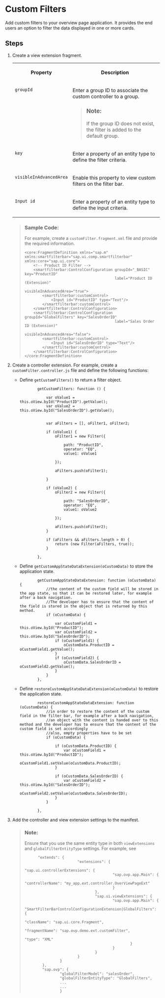 <!-- loio4739893805f74a409e241698858ee424 -->

# Custom Filters

Add custom filters to your overview page application. It provides the end users an option to filter the data displayed in one or more cards.



<a name="loio4739893805f74a409e241698858ee424__section_uhm_ptp_zy"/>

## Steps

1.  Create a view extension fragment.


    <table>
    <tr>
    <th valign="top">

    Property
    
    </th>
    <th valign="top">

    Description
    
    </th>
    </tr>
    <tr>
    <td valign="top">
    
    `groupId` 
    
    </td>
    <td valign="top">
    
    Enter a group ID to associate the custom controller to a group.

    > ### Note:  
    > If the group ID does not exist, the filter is added to the default group.


    
    </td>
    </tr>
    <tr>
    <td valign="top">
    
    `key` 
    
    </td>
    <td valign="top">
    
    Enter a property of an entity type to define the filter criteria.
    
    </td>
    </tr>
    <tr>
    <td valign="top">
    
    `visibleInAdvancedArea` 
    
    </td>
    <td valign="top">
    
    Enable this property to view custom filters on the filter bar.
    
    </td>
    </tr>
    <tr>
    <td valign="top">
    
    `Input id` 
    
    </td>
    <td valign="top">
    
    Enter a property of an entity type to define the input criteria.
    
    </td>
    </tr>
    </table>
    
    > ### Sample Code:  
    > For example, create a `customFilter.fragment.xml` file and provide the required information.
    > 
    > ```
    > <core:FragmentDefinition xmlns="sap.m" xmlns:smartfilterbar="sap.ui.comp.smartfilterbar" xmlns:core="sap.ui.core">
    >     <!-- Product ID Filter -->
    >     <smartfilterbar:ControlConfiguration groupId="_BASIC" key="ProductID"
    >                                          label="Product ID (Extension)"
    >                                          visibleInAdvancedArea="true">
    >         <smartfilterbar:customControl>
    >             <Input id="ProductID" type="Text"/>
    >         </smartfilterbar:customControl>
    >     </smartfilterbar:ControlConfiguration>
    >     <smartfilterbar:ControlConfiguration groupId="GlobalFilters" key="SalesOrderID"
    >                                          label="Sales Order ID (Extension)"
    >                                          visibleInAdvancedArea="false">
    >         <smartfilterbar:customControl>
    >             <Input id="SalesOrderID" type="Text"/>
    >         </smartfilterbar:customControl>
    >     </smartfilterbar:ControlConfiguration>
    > </core:FragmentDefinition>
    > ```

2.  Create a controller extension. For example, create a `customFilter.controller.js` file and define the following functions:
    -   Define `getCustomFilters()` to return a filter object.

        ```
                getCustomFilters: function () {
        
                    var oValue1 = this.oView.byId("ProductID").getValue();
                    var oValue2 = this.oView.byId("SalesOrderID").getValue();
        
        
                    var aFilters = [], oFilter1, oFilter2;
        
                    if (oValue1) {
                        oFilter1 = new Filter({
        
                            path: "ProductID",
                            operator: "EQ",
                            value1: oValue1
        
                        });
        
                        aFilters.push(oFilter1);
        
                    }
        
                    if (oValue2) {
                        oFilter2 = new Filter({
        
                            path: "SalesOrderID",
                            operator: "EQ",
                            value1: oValue2
        
                        });
        
                        aFilters.push(oFilter2);
                    }
        
                    if (aFilters && aFilters.length > 0) {
                        return (new Filter(aFilters, true));
                    }
                    
                },
        ```

    -   Define `getCustomAppStateDataExtension(oCustomData)` to store the application state.

        ```
                getCustomAppStateDataExtension: function (oCustomData) {
                    //the content of the custom field will be stored in the app state, so that it can be restored later, for example after a back navigation.
                    //The developer has to ensure that the content of the field is stored in the object that is returned by this method.
                    if (oCustomData) {
        
                        var oCustomField1 = this.oView.byId("ProductID");
                        var oCustomField2 = this.oView.byId("SalesOrderID");
                        if (oCustomField1) {
                            oCustomData.ProductID = oCustomField1.getValue();
                        }
                        if (oCustomField2) {
                            oCustomData.SalesOrderID = oCustomField2.getValue();
                        }
                    }
                },
        ```

    -   Define `restoreCustomAppStateDataExtension(oCustomData)` to restore the application state.

        ```
                restoreCustomAppStateDataExtension: function (oCustomData) {
                    //in order to restore the content of the custom field in the filter bar, for example after a back navigation,
                    //an object with the content is handed over to this method and the developer has to ensure that the content of the custom field is set accordingly
                    //also, empty properties have to be set
                    if (oCustomData) {
        
                        if (oCustomData.ProductID) {
                            var oCustomField1 = this.oView.byId("ProductID");
                            oCustomField1.setValue(oCustomData.ProductID);
                        }
        
                        if (oCustomData.SalesOrderID) {
                            var oCustomField2 = this.oView.byId("SalesOrderID");
                            oCustomField2.setValue(oCustomData.SalesOrderID);
                        }
                    }
        
                },
        ```


3.  Add the controller and view extension settings to the manifest.

    > ### Note:  
    > Ensure that you use the same entity type in both `viewExtensions` and `globalFilterEntityType` settings. For example, see
    > 
    > ```
    > 		"extends": {
    >                         "extensions": {
    >                                 "sap.ui.controllerExtensions": {
    >                                         "sap.ovp.app.Main": {
    >                                                 "controllerName": "my_app.ext.controller.OverViewPageExt"
    >                                         }
    >                                 },
    >                                 "sap.ui.viewExtensions": {
    >                                         "sap.ovp.app.Main": {
    >                                                 "SmartFilterBarControlConfigurationExtension|GlobalFilters": {
    >                                                         "className": "sap.ui.core.Fragment",
    >                                                         "fragmentName": "sap.ovp.demo.ext.customFilter",
    >                                                         "type": "XML"
    >                                                 }
    >                                         }
    >                                 }
    >                         }
    >                 }
    >         },
    >         "sap.ovp": {
    >                 "globalFilterModel": "salesOrder",
    >                 "globalFilterEntityType": "GlobalFilters",
    >                 ...
    >                 ...
    >                 }
    > 
    > ```


